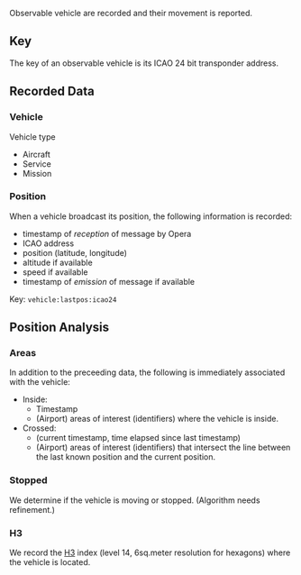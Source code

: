 Observable vehicle are recorded and their movement is reported.

## Key
The key of an observable vehicle is its ICAO 24 bit transponder address.

## Recorded Data
### Vehicle
Vehicle type
- Aircraft
- Service
- Mission

### Position
When a vehicle broadcast its position, the following information is recorded:
- timestamp of *reception* of message by Opera
- ICAO address
- position (latitude, longitude)
- altitude if available
- speed if available
- timestamp of *emission* of message if available

Key: `vehicle:lastpos:icao24`

## Position Analysis

### Areas
In addition to the preceeding data, the following is immediately associated with the vehicle:
- Inside:
	- Timestamp
	- (Airport) areas of interest (identifiers) where the vehicle is inside.
- Crossed:
	- (current timestamp, time elapsed since last timestamp)
	- (Airport) areas of interest (identifiers) that intersect the line between the last known position and the current position. 


### Stopped
We determine if the vehicle is moving or stopped.
(Algorithm needs refinement.)

### H3
We record the [H3](https://h3geo.org) index (level 14, 6sq.meter resolution for hexagons) where the vehicle is located.